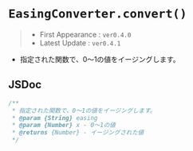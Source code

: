 # `EasingConverter.convert()`

> - First Appearance : `ver0.4.0`
> - Latest Update : `ver0.4.1`

- 指定された関数で、0〜1の値をイージングします。

## JSDoc

```js
/**
 * 指定された関数で、0〜1の値をイージングします。
 * @param {String} easing
 * @param {Number} x - 0〜1の値
 * @returns {Number} - イージングされた値
 */
```